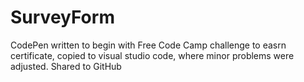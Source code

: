 # SurveyForm
CodePen written to begin with
Free Code Camp challenge to easrn certificate, copied to visual studio code, where minor problems were adjusted.
Shared to GitHub
